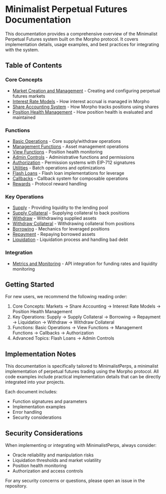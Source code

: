 # Minimalist Perpetual Futures Documentation

This documentation provides a comprehensive overview of the Minimalist Perpetual Futures system built on the Morpho protocol. It covers implementation details, usage examples, and best practices for integrating with the system.

## Table of Contents

### Core Concepts
- [Market Creation and Management](./core/markets.md) - Creating and configuring perpetual futures markets
- [Interest Rate Models](./core/interest.md) - How interest accrual is managed in Morpho
- [Share Accounting System](./core/shares.md) - How Morpho tracks positions using shares
- [Position Health Management](./core/health.md) - How position health is evaluated and maintained

### Functions 
- [Basic Operations](./functions/basic.md) - Core supply/withdraw operations
- [Management Functions](./functions/management.md) - Asset management operations
- [View Functions](./functions/view.md) - Position health monitoring
- [Admin Controls](./functions/admin.md) - Administrative functions and permissions
- [Authorization](./functions/authorization.md) - Permission systems with EIP-712 signatures
- [Utilities](./functions/utilities.md) - Batch operations and optimizations
- [Flash Loans](./functions/flash.md) - Flash loan implementations for leverage
- [Callbacks](./functions/callbacks.md) - Callback system for composable operations
- [Rewards](./functions/rewards.md) - Protocol reward handling

### Key Operations
- [Supply](./operations/supply.md) - Providing liquidity to the lending pool
- [Supply Collateral](./operations/supplyCollateral.md) - Supplying collateral to back positions
- [Withdraw](./operations/withdraw.md) - Withdrawing supplied assets
- [Withdraw Collateral](./operations/withdrawCollateral.md) - Withdrawing collateral from positions
- [Borrowing](./operations/borrowing.md) - Mechanics for leveraged positions
- [Repayment](./operations/repay.md) - Repaying borrowed assets
- [Liquidation](./operations/liquidation.md) - Liquidation process and handling bad debt

### Integration
- [Metrics and Monitoring](./integration/metrics.md) - API integration for funding rates and liquidity monitoring

## Getting Started

For new users, we recommend the following reading order:

1. Core Concepts: Markets → Share Accounting → Interest Rate Models → Position Health Management
2. Key Operations: Supply → Supply Collateral → Borrowing → Repayment → Liquidation → Withdraw → Withdraw Collateral
3. Functions: Basic Operations → View Functions → Management Functions → Callbacks → Authorization
4. Advanced Topics: Flash Loans → Admin Controls

## Implementation Notes

This documentation is specifically tailored to MinimalistPerps, a minimalist implementation of perpetual futures trading using the Morpho protocol. All code examples include practical implementation details that can be directly integrated into your projects.

Each document includes:
- Function signatures and parameters
- Implementation examples
- Error handling
- Security considerations

## Security Considerations

When implementing or integrating with MinimalistPerps, always consider:
- Oracle reliability and manipulation risks
- Liquidation thresholds and market volatility
- Position health monitoring
- Authorization and access controls

For any security concerns or questions, please open an issue in the repository. 